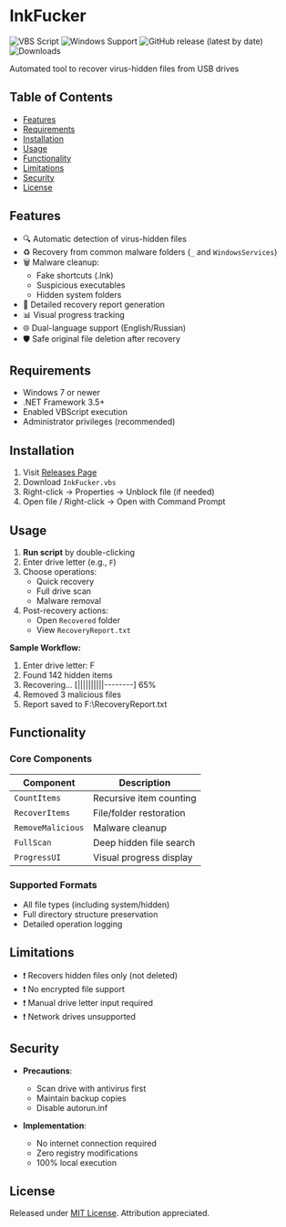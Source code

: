 # InkFucker

![VBS Script](https://img.shields.io/badge/Language-VBScript-8A2BE2) 
![Windows Support](https://img.shields.io/badge/Platform-Windows-0078D6)
![GitHub release (latest by date)](https://img.shields.io/github/v/release/takeshikodev/InkFucker)
![Downloads](https://img.shields.io/github/downloads/takeshikodev/InkFucker/total)

Automated tool to recover virus-hidden files from USB drives

## Table of Contents

- [Features](#features)
- [Requirements](#requirements)
- [Installation](#installation)
- [Usage](#usage)
- [Functionality](#functionality)
- [Limitations](#limitations)
- [Security](#security)
- [License](#license)

## Features

- 🔍 Automatic detection of virus-hidden files
- ♻️ Recovery from common malware folders (`_` and `WindowsServices`)
- 🗑️ Malware cleanup:
  - Fake shortcuts (.lnk)
  - Suspicious executables
  - Hidden system folders
- 📄 Detailed recovery report generation
- 📊 Visual progress tracking
- 🌐 Dual-language support (English/Russian)
- 🛡️ Safe original file deletion after recovery

## Requirements

- Windows 7 or newer
- .NET Framework 3.5+
- Enabled VBScript execution
- Administrator privileges (recommended)

## Installation

1. Visit [Releases Page](https://github.com/takeshikodev/InkFucker/releases)
2. Download `InkFucker.vbs`
3. Right-click → Properties → Unblock file (if needed)
4. Open file / Right-click -> Open with Command Prompt

## Usage

1. **Run script** by double-clicking
2. Enter drive letter (e.g., `F`)
3. Choose operations:
   - Quick recovery
   - Full drive scan
   - Malware removal
4. Post-recovery actions:
   - Open `Recovered` folder
   - View `RecoveryReport.txt`

**Sample Workflow:**

1. Enter drive letter: F
2. Found 142 hidden items
3. Recovering... [||||||||||--------] 65%
4. Removed 3 malicious files
5. Report saved to F:\RecoveryReport.txt

## Functionality

### Core Components

| Component           | Description                              |
|---------------------|------------------------------------------|
| `CountItems`        | Recursive item counting                  |
| `RecoverItems`      | File/folder restoration                  |
| `RemoveMalicious`   | Malware cleanup                          |
| `FullScan`          | Deep hidden file search                  |
| `ProgressUI`        | Visual progress display                  |

### Supported Formats
- All file types (including system/hidden)
- Full directory structure preservation
- Detailed operation logging

## Limitations

- ❗ Recovers hidden files only (not deleted)
- ❗ No encrypted file support
- ❗ Manual drive letter input required
- ❗ Network drives unsupported

## Security

- **Precautions**:
  - Scan drive with antivirus first
  - Maintain backup copies
  - Disable autorun.inf

- **Implementation**:
  - No internet connection required
  - Zero registry modifications
  - 100% local execution

## License

Released under [MIT License](LICENSE). Attribution appreciated.
